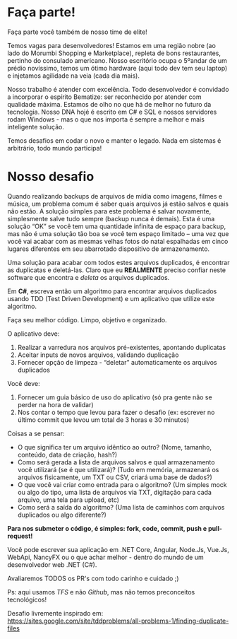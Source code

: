 # Faça parte!
Faça parte você também de nosso time de elite!

Temos vagas para desenvolvedores!
Estamos em uma região nobre (ao lado do Morumbi Shopping e Marketplace), repleta de bons restaurantes, pertinho do consulado americano. 
Nosso escritório ocupa o 5ºandar de um prédio novíssimo, temos um ótimo hardware (aqui todo dev tem seu laptop) e injetamos agilidade na veia (cada dia mais).

Nosso trabalho é atender com excelência. Todo desenvolvedor é convidado a incorporar o espírito Bematize: ser reconhecido por atender com qualidade máxima.
Estamos de olho no que há de melhor no futuro da tecnologia. Nosso DNA hojé é escrito em C# e SQL e nossos servidores rodam Windows - mas o que nos importa é sempre a melhor e mais inteligente solução.

Temos desafios em codar o novo e manter o legado. Nada em sistemas é arbitrário, todo mundo participa!


# Nosso desafio

Quando realizando backups de arquivos de mídia como imagens, filmes e música, um problema comum é saber quais arquivos já estão salvos e quais não estão. 
A solução simples para este problema é salvar novamente, simplesmente salve tudo sempre (backup nunca é demais). 
Esta é uma solução “OK” se você tem uma quantidade infinita de espaço para backup, mas não é uma solução tão boa se você tem espaço limitado – uma vez que você vai acabar com as mesmas velhas fotos do natal espalhadas em cinco lugares diferentes em seu abarrotado dispositivo de armazenamento.

Uma solução para acabar com todos estes arquivos duplicados, é encontrar as duplicatas e deletá-las. Claro que eu **REALMENTE** preciso confiar neste software que encontra e *deleta* os arquivos duplicados.


Em **C#**, escreva então um algoritmo para encontrar arquivos duplicados usando TDD (Test Driven Development) e um aplicativo que utilize este algoritmo.

Faça seu melhor código. Limpo, objetivo e organizado.

O aplicativo deve:
1.	Realizar a varredura nos arquivos pré-existentes, apontando duplicatas
2.	Aceitar inputs de novos arquivos, validando duplicação
3.	Fornecer opção de limpeza - “deletar” automaticamente os arquivos duplicados

Você deve:
1.  Fornecer um guia básico de uso do aplicativo (só pra gente não se perder na hora de validar)
2.  Nos contar o tempo que levou para fazer o desafio (ex: escrever no último  commit que levou um total de  3 horas e 30 minutos)


Coisas a se pensar:

- O que significa ter um arquivo idêntico ao outro? (Nome, tamanho, conteúdo, data de criação, hash?)
- Como será gerada a lista de arquivos salvos e qual armazenamento você utilizará (se é que utilizará)? (Tudo em memória, armazenará os arquivos fisicamente, um TXT ou CSV, criará uma base de dados?)
- O que você vai criar como entrada para o algoritmo? (Um simples mock ou algo do tipo, uma lista de arquivos via TXT, digitação para cada arquivo, uma tela para upload, etc)
- Como será a saída do algoritmo? (Uma lista de caminhos com arquivos duplicados ou algo diferente?)



**Para nos submeter o código, é simples: fork, code, commit, push e pull-request!**


Você pode escrever sua aplicação em .NET Core, Angular, Node.Js, Vue.Js, WebApi, NancyFX ou o que achar melhor - dentro do mundo de um desenvolvedor web .NET (C#).

Avaliaremos TODOS os PR's com todo carinho e cuidado ;)


Ps: aqui usamos *TFS* e não *Github*, mas não temos preconceitos tecnológicos!

Desafio livremente inspirado em: https://sites.google.com/site/tddproblems/all-problems-1/finding-duplicate-files
